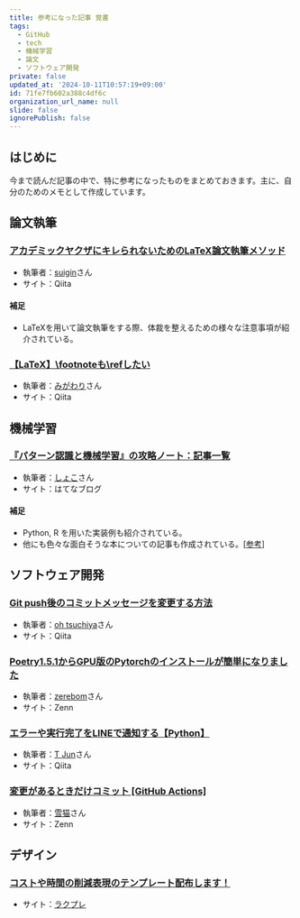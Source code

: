 ```yaml
---
title: 参考になった記事 覚書
tags:
  - GitHub
  - tech
  - 機械学習
  - 論文
  - ソフトウェア開発
private: false
updated_at: '2024-10-11T10:57:19+09:00'
id: 71fe7fb602a388c4df6c
organization_url_name: null
slide: false
ignorePublish: false
---
```


## はじめに
今まで読んだ記事の中で、特に参考になったものをまとめておきます。主に、自分のためのメモとして作成しています。

## 論文執筆
### [アカデミックヤクザにキレられないためのLaTeX論文執筆メソッド](https://qiita.com/suigin/items/10960e516f2d44f6b6de)
- 執筆者：[suigin](https://qiita.com/suigin)さん
- サイト：Qiita
#### 補足
- LaTeXを用いて論文執筆をする際、体裁を整えるための様々な注意事項が紹介されている。
### [【LaTeX】\footnoteも\refしたい](https://qiita.com/migawariw/items/ac2b940f5dc7e870850a)
- 執筆者：[みがわり](https://qiita.com/migawariw)さん
- サイト：Qiita

## 機械学習
### [『パターン認識と機械学習』の攻略ノート：記事一覧](https://www.anarchive-beta.com/entry/2021/01/06/092619)
- 執筆者：[しょこ](https://www.anarchive-beta.com/about)さん
- サイト：はてなブログ
#### 補足
- Python, R を用いた実装例も紹介されている。
- 他にも色々な面白そうな本についての記事も作成されている。[[参考](https://www.anarchive-beta.com/entry/2020/07/13/071300)]

## ソフトウェア開発
### [Git push後のコミットメッセージを変更する方法](https://qiita.com/kaiou_fight/items/32c1798415338537ec49)
- 執筆者：[oh tsuchiya](https://qiita.com/kaiou_fight)さん
- サイト：Qiita
### [Poetry1.5.1からGPU版のPytorchのインストールが簡単になりました](https://zenn.dev/zerebom/articles/b338784c8ac76a)
- 執筆者：[zerebom](https://zenn.dev/zerebom)さん
- サイト：Zenn
### [エラーや実行完了をLINEで通知する【Python】](https://qiita.com/Jun-T/items/a63eb60ff75ede0ada04)
- 執筆者：[T Jun](https://qiita.com/Jun-T)さん
- サイト：Qiita
### [変更があるときだけコミット [GitHub Actions]](https://zenn.dev/snowcait/articles/903d86d668fcb7)
- 執筆者：[雪猫](https://zenn.dev/snowcait)さん
- サイト：Zenn

## デザイン
### [コストや時間の削減表現のテンプレート配布します！](https://raku-pre.com/cost_reduction/)
- サイト：[ラクプレ](https://raku-pre.com/)
